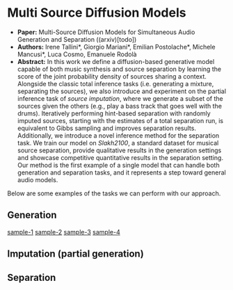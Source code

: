 # Multi Source Diffusion Models

 * **Paper:** Multi-Source Diffusion Models for Simultaneous Audio Generation and Separation \((arxiv)[todo]\)
 * **Authors:** Irene Tallini\*, Giorgio Mariani\*, Emilian Postolache\*, Michele Mancusi\*, Luca Cosmo, Emanuele Rodolà
 * **Abstract:**  In this work we define a diffusion-based generative model capable of both music synthesis and source separation by learning the score of the joint probability density of sources sharing a context. Alongside the classic total inference tasks (i.e. generating a mixture, separating the sources), we also introduce and experiment on the partial inference task of *source imputation*, where we generate a subset of the sources given the others (e.g., play a bass track that goes well with the drums). Iteratively performing hint-based separation with randomly imputed sources, starting with the estimates of a total separation run, is equivalent to Gibbs sampling and improves separation results.
 Additionally, we introduce a novel inference method  for the separation task. We train our model on *Slakh2100*, a standard dataset for musical source separation, provide qualitative results in the generation settings and showcase competitive quantitative results in the separation setting.
 Our method is the first example of a single model that can handle both generation and separation tasks, and it represents a step toward general audio models.

Below are some examples of the tasks we can perform with our approach.

## Generation
[sample-1](/media/generation-1.mp3)
[sample-2](/media/generation-2.mp3)
[sample-3](/media/generation-3.mp3)
[sample-4](/media/generation-4.mp3)

## Imputation (partial generation)

## Separation

